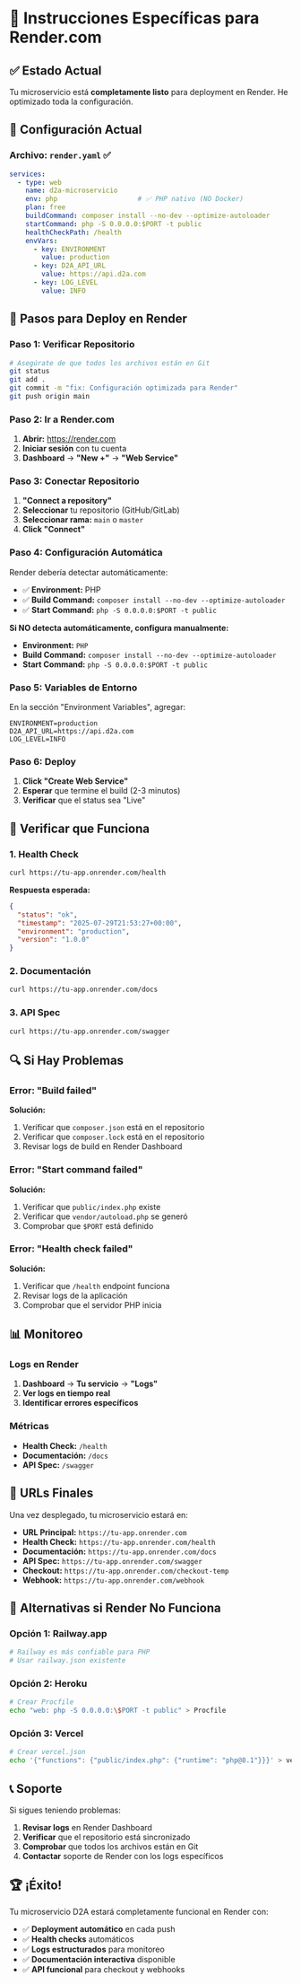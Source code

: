 # 🚀 Instrucciones Específicas para Render.com

## ✅ Estado Actual

Tu microservicio está **completamente listo** para deployment en Render. He optimizado toda la configuración.

## 🎯 Configuración Actual

### Archivo: `render.yaml` ✅
```yaml
services:
  - type: web
    name: d2a-microservicio
    env: php                    # ✅ PHP nativo (NO Docker)
    plan: free
    buildCommand: composer install --no-dev --optimize-autoloader
    startCommand: php -S 0.0.0.0:$PORT -t public
    healthCheckPath: /health
    envVars:
      - key: ENVIRONMENT
        value: production
      - key: D2A_API_URL
        value: https://api.d2a.com
      - key: LOG_LEVEL
        value: INFO
```

## 🚀 Pasos para Deploy en Render

### Paso 1: Verificar Repositorio
```bash
# Asegúrate de que todos los archivos están en Git
git status
git add .
git commit -m "fix: Configuración optimizada para Render"
git push origin main
```

### Paso 2: Ir a Render.com
1. **Abrir:** https://render.com
2. **Iniciar sesión** con tu cuenta
3. **Dashboard** → **"New +"** → **"Web Service"**

### Paso 3: Conectar Repositorio
1. **"Connect a repository"**
2. **Seleccionar** tu repositorio (GitHub/GitLab)
3. **Seleccionar rama:** `main` o `master`
4. **Click "Connect"**

### Paso 4: Configuración Automática
Render debería detectar automáticamente:
- ✅ **Environment:** PHP
- ✅ **Build Command:** `composer install --no-dev --optimize-autoloader`
- ✅ **Start Command:** `php -S 0.0.0.0:$PORT -t public`

**Si NO detecta automáticamente, configura manualmente:**
- **Environment:** `PHP`
- **Build Command:** `composer install --no-dev --optimize-autoloader`
- **Start Command:** `php -S 0.0.0.0:$PORT -t public`

### Paso 5: Variables de Entorno
En la sección "Environment Variables", agregar:
```
ENVIRONMENT=production
D2A_API_URL=https://api.d2a.com
LOG_LEVEL=INFO
```

### Paso 6: Deploy
1. **Click "Create Web Service"**
2. **Esperar** que termine el build (2-3 minutos)
3. **Verificar** que el status sea "Live"

## 🧪 Verificar que Funciona

### 1. Health Check
```bash
curl https://tu-app.onrender.com/health
```

**Respuesta esperada:**
```json
{
  "status": "ok",
  "timestamp": "2025-07-29T21:53:27+00:00",
  "environment": "production",
  "version": "1.0.0"
}
```

### 2. Documentación
```bash
curl https://tu-app.onrender.com/docs
```

### 3. API Spec
```bash
curl https://tu-app.onrender.com/swagger
```

## 🔍 Si Hay Problemas

### Error: "Build failed"
**Solución:**
1. Verificar que `composer.json` está en el repositorio
2. Verificar que `composer.lock` está en el repositorio
3. Revisar logs de build en Render Dashboard

### Error: "Start command failed"
**Solución:**
1. Verificar que `public/index.php` existe
2. Verificar que `vendor/autoload.php` se generó
3. Comprobar que `$PORT` está definido

### Error: "Health check failed"
**Solución:**
1. Verificar que `/health` endpoint funciona
2. Revisar logs de la aplicación
3. Comprobar que el servidor PHP inicia

## 📊 Monitoreo

### Logs en Render
1. **Dashboard** → **Tu servicio** → **"Logs"**
2. **Ver logs en tiempo real**
3. **Identificar errores específicos**

### Métricas
- **Health Check:** `/health`
- **Documentación:** `/docs`
- **API Spec:** `/swagger`

## 🎉 URLs Finales

Una vez desplegado, tu microservicio estará en:
- **URL Principal:** `https://tu-app.onrender.com`
- **Health Check:** `https://tu-app.onrender.com/health`
- **Documentación:** `https://tu-app.onrender.com/docs`
- **API Spec:** `https://tu-app.onrender.com/swagger`
- **Checkout:** `https://tu-app.onrender.com/checkout-temp`
- **Webhook:** `https://tu-app.onrender.com/webhook`

## 🚨 Alternativas si Render No Funciona

### Opción 1: Railway.app
```bash
# Railway es más confiable para PHP
# Usar railway.json existente
```

### Opción 2: Heroku
```bash
# Crear Procfile
echo "web: php -S 0.0.0.0:\$PORT -t public" > Procfile
```

### Opción 3: Vercel
```bash
# Crear vercel.json
echo '{"functions": {"public/index.php": {"runtime": "php@8.1"}}}' > vercel.json
```

## 📞 Soporte

Si sigues teniendo problemas:
1. **Revisar logs** en Render Dashboard
2. **Verificar** que el repositorio está sincronizado
3. **Comprobar** que todos los archivos están en Git
4. **Contactar** soporte de Render con los logs específicos

## 🏆 ¡Éxito!

Tu microservicio D2A estará completamente funcional en Render con:
- ✅ **Deployment automático** en cada push
- ✅ **Health checks** automáticos
- ✅ **Logs estructurados** para monitoreo
- ✅ **Documentación interactiva** disponible
- ✅ **API funcional** para checkout y webhooks 